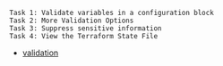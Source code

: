 
```
Task 1: Validate variables in a configuration block
Task 2: More Validation Options
Task 3: Suppress sensitive information
Task 4: View the Terraform State File

```

- [validation](https://github.com/btkrausen/hashicorp/blob/master/terraform/Hands-On%20Labs/Section%2009%20-%20Read%20Generate%20and%20Modify%20Configuration/04%20-%20Variable_Validation_and_Suppression.md)

